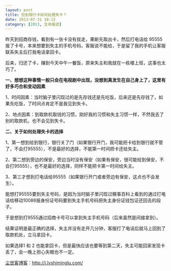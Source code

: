 ```yaml
---
layout: post
title: 捡到银行卡如何处理失卡？
date: 2013-07-31 10:12
category: [2013, 生命痕迹]
---
```

昨天到招商存钱，看到有一张卡没有拔走，果断先取出卡，然后打电话给 95555报了卡号，本来想要到失主的手机号码，客服说不能给，于是留了我的手机让客服联系失主后打我电话拿回卡。

后来，归还了卡，赚到今天中午一餐饭，原来失主和我就在一栋楼上班，这事也太巧了。

<strong>一、想想这种事情一般只会在电视剧中出现，没想到真发生在自己身上了，这里有好多巧合和变动因素</strong>

1、时间因素：当时脑子里闪现过的是先存钱还是先吃饭，后来还是先存钱了，如果先吃饭，了时间点肯定不是我见到失卡。

2、地点因素：到取款机取钱的习惯，刚好我的习惯和失主习惯一样，不然我去了别的取款机，也不会见到失卡。

<strong>二、关于如何处理失卡的选择</strong>

1、第一想到给到银行，银行关了门（如果银行开门，我可能把卡给到银行就不管了，不会打95555），不是最好的选择，不能第一时间把卡还给失主。

2、第二想到旁边的保安，旁边当时没有保安（如果有保安，很可能给到保安，不会打95555），也不是最好的选择，同样不能把卡第一时间给失主。

3、第三才想到打电话给95555（如果银行开门或者旁边有保安，这点也不会发生）。

能想打95555要到失主号码，是因为当时脑子里闪现过糗事百科上看到的通过打电话给移动10086报身份证号码要到失主手机号码把失主身份证钱包证还回去的段子。

于是想到打9555通过招商卡号可以拿到失主手机号码（后来虽然是间接拿到）。

结果证明是最正确的选择，失主并没有走开几分钟，客服打了电话后就马上回到了取款机处，立马拿回卡。

如果选择1 和 2 也能拿回卡，但是最快应该也要等到第二天，失主可能回家发现卡丢了，会一晚上担心失眠也不一定。 

<a href="http://i.lvshiminglu.com/">尘世客博客</a>：<a href="http://i.lvshiminglu.com/">http://i.lvshiminglu.com/</a>

